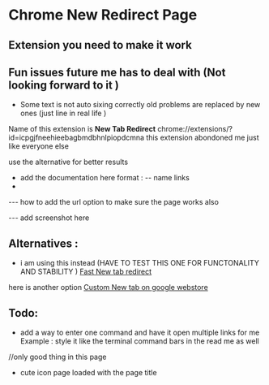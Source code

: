# Chrome New Redirect  Page 

## Extension you need to make it work 


## Fun  issues future me has to deal with (Not looking forward to it ) 
- Some text is not auto sixing correctly
 old problems are replaced by new ones (just line in real life )

Name of this extension is 
**New Tab Redirect**
chrome://extensions/?id=icpgjfneehieebagbmdbhnlpiopdcmna
 this extension abondoned me  just like everyone else

 use the alternative for better results 
  - add the documentation here 
format : 
-- name 
[]()  links 
-
--- how to add the url option to make sure the page works also 

--- add screenshot here 

## Alternatives : 
- i am using this instead  (HAVE TO TEST THIS ONE FOR FUNCTONALITY AND STABILITY )
[Fast New tab redirect](https://chromewebstore.google.com/detail/ohnfdmfkceojnmepofncbddpdicdjcoi)


here is another  option 
[Custom New tab on google webstore](https://chromewebstore.google.com/detail/custom-new-tab/lfjnnkckddkopjfgmbcpdiolnmfobflj)


## Todo: 
- add a way to enter one command and have it open multiple links for me 
Example : 
style it like the terminal command bars in the read me as well 

//only good thing in this page
 - cute icon page loaded  with the page title